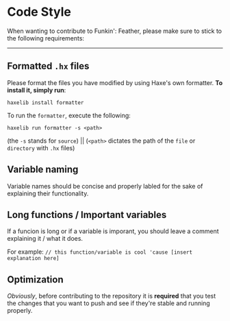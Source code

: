 # Code Style

When wanting to contribute to Funkin': Feather, please make sure to stick to the following requirements:

---

## Formatted `.hx` files

Please format the files you have modified by using Haxe's own formatter. **To install it, simply run**:
```
haxelib install formatter
```

To run the `formatter`, execute the following:
```
haxelib run formatter -s <path>
```

(the `-s` stands for `source`) || (`<path>` dictates the path of the `file` or `directory` with `.hx` files)

## Variable naming
Variable names should be concise and properly labled for the sake of explaining their functionality.

## Long functions / Important variables
If a funcion is long or if a variable is imporant, you should leave a comment explaining it / what it does. 

For example: `// this function/variable is cool 'cause [insert explanation here]`

## Optimization
*Obviously*, before contributing to the repository it is **required** that you test the changes that you want to push and see if they're stable and running properly.